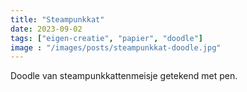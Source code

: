 ```yaml
---
title: "Steampunkkat"
date: 2023-09-02
tags: ["eigen-creatie", "papier", "doodle"]
image : "/images/posts/steampunkkat-doodle.jpg"
---
```


Doodle van steampunkkattenmeisje getekend met pen.